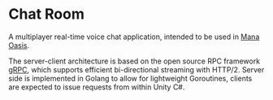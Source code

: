 # Chat Room

A multiplayer real-time voice chat application, intended to be used in [Mana Oasis](https://github.com/neo-mashiro/Mana-Oasis).

The server-client architecture is based on the open source RPC framework [gRPC](https://grpc.io/), which supports efficient bi-directional streaming with HTTP/2. Server side is implemented in Golang to allow for lightweight Goroutines, clients are expected to issue requests from within Unity C#.
